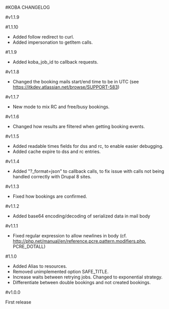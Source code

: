 #KOBA CHANGELOG

#v1.1.9


#1.1.10

* Added follow redirect to curl.
* Added impersonation to getItem calls.

#1.1.9

* Added koba_job_id to callback requests.

#v1.1.8

* Changed the booking mails start/end time to be in UTC (see https://itkdev.atlassian.net/browse/SUPPORT-583)

#v1.1.7

* New mode to mix RC and free/busy bookings.

#v1.1.6

* Changed how results are filtered when getting booking events.

#v1.1.5

* Added readable times fields for dss and rc, to enable easier debugging.
* Added cache expire to dss and rc entries.

#v1.1.4

* Added "?_format=json" to callback calls, to fix issue with calls not being handled correctly with Drupal 8 sites.

#v1.1.3

* Fixed how bookings are confirmed.

#v1.1.2

* Added base64 encoding/decoding of serialized data in mail body

#v1.1.1

* Fixed regular expression to allow newlines in body (cf. http://php.net/manual/en/reference.pcre.pattern.modifiers.php, PCRE_DOTALL)

#1.1.0

* Added Alias to resources.
* Removed unimplemented option SAFE_TITLE.
* Increase waits between retrying jobs. Changed to exponential strategy.
* Differentiate between double bookings and not created bookings.

#v1.0.0

First release

